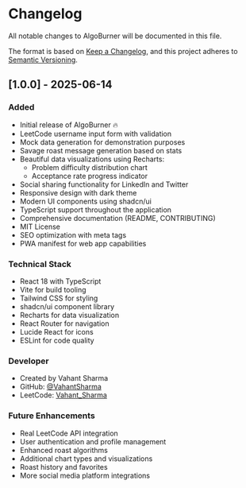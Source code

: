 # Changelog

All notable changes to AlgoBurner will be documented in this file.

The format is based on [Keep a Changelog](https://keepachangelog.com/en/1.0.0/),
and this project adheres to [Semantic Versioning](https://semver.org/spec/v2.0.0.html).

## [1.0.0] - 2025-06-14

### Added

- Initial release of AlgoBurner 🔥
- LeetCode username input form with validation
- Mock data generation for demonstration purposes
- Savage roast message generation based on stats
- Beautiful data visualizations using Recharts:
  - Problem difficulty distribution chart
  - Acceptance rate progress indicator
- Social sharing functionality for LinkedIn and Twitter
- Responsive design with dark theme
- Modern UI components using shadcn/ui
- TypeScript support throughout the application
- Comprehensive documentation (README, CONTRIBUTING)
- MIT License
- SEO optimization with meta tags
- PWA manifest for web app capabilities

### Technical Stack

- React 18 with TypeScript
- Vite for build tooling
- Tailwind CSS for styling
- shadcn/ui component library
- Recharts for data visualization
- React Router for navigation
- Lucide React for icons
- ESLint for code quality

### Developer

- Created by Vahant Sharma
- GitHub: [@VahantSharma](https://github.com/VahantSharma)
- LeetCode: [Vahant_Sharma](https://leetcode.com/u/Vahant_Sharma/)

### Future Enhancements

- Real LeetCode API integration
- User authentication and profile management
- Enhanced roast algorithms
- Additional chart types and visualizations
- Roast history and favorites
- More social media platform integrations
